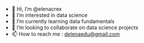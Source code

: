 - 👋 Hi, I’m @elenacrex
- 👀 I’m interested in data science
- 🌱 I’m currently learning data fundamentals
- 💞️ I’m looking to collaborate on data science projects
- 📫 How to reach me : delenaedu@gmail.com

<!---
elenacrex/elenacrex is a ✨ special ✨ repository because its `README.md` (this file) appears on your GitHub profile.
You can click the Preview link to take a look at your changes.
--->
